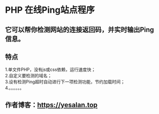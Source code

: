 # PHP 在线Ping站点程序
## 它可以帮你检测网站的连接返回码，并实时输出Ping信息。

## 特点
1.单文件PHP，没有js或css依赖，运行速度快；<br>
2.自定义要检测的域名；<br>
3.设有检测Ping超时自动进行下一项检测功能，节约加载时间；<br>
4.。。。。。。<br>

## 作者博客：https://yesalan.top
